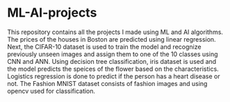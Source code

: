# ML-AI-projects
This repository contains all the projects I made using ML and AI algorithms. 
The prices of the houses in Boston are predicted using linear regression. Next, the CIFAR-10 dataset is used to train the model and recognize previously unseen images and assign them to one of the 10 classes using CNN and ANN.  Using decision tree classification, iris dataset is used and the model predicts the speices of the flower based on the characteristics. Logistics regression is done to predict if the person has a heart disease or not. The Fashion MNIST dataset consists of fashion images and using opencv used for classification.
